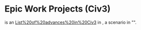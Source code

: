 # Epic Work Projects (Civ3)

 is an [List%20of%20advances%20in%20Civ3](advance) in , a scenario in "".